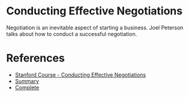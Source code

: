 # Conducting Effective Negotiations
Negotiation is an inevitable aspect of starting a business. Joel Peterson talks about how to conduct a successful negotiation.

# References
- [Stanford Course - Conducting Effective Negotiations](https://www.youtube.com/watch?v=rCmvMDrCWjs&t=510s)
- [Summary](https://github.com/DC-Learning-Material/conducting-effective-negotiations/blob/main/module-summary.md)
- [Complete](https://github.com/DC-Learning-Material/conducting-effective-negotiations/blob/main/complete-module.md)
